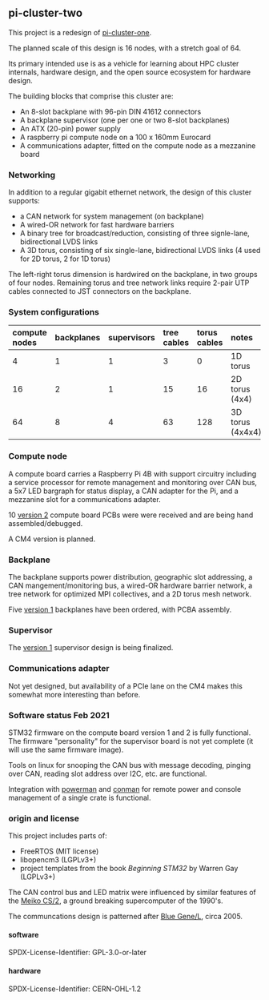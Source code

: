 ## pi-cluster-two

This project is a redesign of
[pi-cluster-one](https://github.com/garlick/pi-cluster-one).

The planned scale of this design is 16 nodes, with a stretch goal of 64.

Its primary intended use is as a vehicle for learning about HPC cluster
internals, hardware design, and the open source ecosystem for hardware design.

The building blocks that comprise this cluster are:
* An 8-slot backplane with 96-pin DIN 41612 connectors
* A backplane supervisor (one per one or two 8-slot backplanes)
* An ATX (20-pin) power supply
* A raspberry pi compute node on a 100 x 160mm Eurocard
* A communications adapter, fitted on the compute node as a mezzanine board

### Networking

In addition to a regular gigabit ethernet network, the design of this
cluster supports:
* a CAN network for system management (on backplane)
* A wired-OR network for fast hardware barriers
* A binary tree for broadcast/reduction, consisting of three signle-lane,
  bidirectional LVDS links
* A 3D torus, consisting of six single-lane, bidirectional LVDS links
  (4 used for 2D torus, 2 for 1D torus)

The left-right torus dimension is hardwired on the backplane, in two
groups of four nodes.  Remaining torus and tree network links require
2-pair UTP cables connected to JST connectors on the backplane.

### System configurations

**compute nodes** | **backplanes** | **supervisors** | **tree cables** | **torus cables** | **notes**
:-- | :-- | :-- | :-- | :-- | :--
4   | 1   | 1   | 3   | 0   | 1D torus
16  | 2   | 1   | 15  | 16  | 2D torus (4x4)
64  | 8   | 4   | 63  | 128 | 3D torus (4x4x4)

### Compute node

A compute board carries a Raspberry Pi 4B with support circuitry including
a service processor for remote management and monitoring over CAN bus,
a 5x7 LED bargraph for status display, a CAN adapter for the Pi, and a
mezzanine slot for a communications adapter.

10 [version 2](hardware/pi-carrier/README.md) compute board PCBs were
were received and are being hand assembled/debugged.

A CM4 version is planned.

### Backplane

The backplane supports power distribution, geographic slot addressing,
a CAN mangement/monitoring bus, a wired-OR hardware barrier network,
a tree network for optimized MPI collectives, and a 2D torus mesh network.

Five [version 1](hardware/bus-8/README.md) backplanes have been ordered,
with PCBA assembly.

### Supervisor

The [version 1](hardware/supervisor/README.md) supervisor design is being
finalized.

### Communications adapter

Not yet designed, but availability of a PCIe lane on the CM4 makes this
somewhat more interesting than before.

### Software status Feb 2021

STM32 firmware on the compute board version 1 and 2 is fully functional.
The firmware "personality" for the supervisor board is not yet complete
(it will use the same firmware image).

Tools on linux for snooping the CAN bus with message decoding, pinging
over CAN, reading slot address over I2C, etc. are functional.

Integration with [powerman](http://github.com/chaos/powerman) and
[conman](http://github.com/dun/conman) for remote power and console
management of a single crate is functional.

### origin and license

This project includes parts of:
* FreeRTOS (MIT license)
* libopencm3 (LGPLv3+)
* project templates from the book _Beginning STM32_ by Warren Gay (LGPLv3+)

The CAN control bus and LED matrix were influenced by similar features
of the [Meiko CS/2](https://github.com/garlick/meiko-cs2), a ground breaking
supercomputer of the 1990's.

The communcations design is patterned after
[Blue Gene/L](https://en.wikipedia.org/wiki/IBM_Blue_Gene), circa 2005.

#### software

SPDX-License-Identifier: GPL-3.0-or-later

#### hardware

SPDX-License-Identifier: CERN-OHL-1.2

